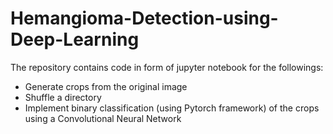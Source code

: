 # Hemangioma-Detection-using-Deep-Learning
The repository contains code in form of jupyter notebook for the followings:
- Generate crops from the original image
- Shuffle a directory
- Implement binary classification (using Pytorch framework) of the crops using a Convolutional Neural Network
